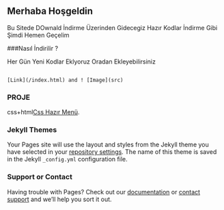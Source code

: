 ## Merhaba Hoşgeldin 

Bu Sitede DOwnald İndirme Üzerinden Gidecegiz Hazır Kodlar İndirme Gibi Şimdi Hemen Geçelim

###Nasıl İndirilir ?

Her Gün Yeni Kodlar Eklyoruz Oradan Ekleyebilirsiniz
```

[Link](/index.html) and ! [Image](src)
```
### PROJE 
css+html[Css Hazır Menü](https://guides.github.com/features/mastering-markdown/).

### Jekyll Themes

Your Pages site will use the layout and styles from the Jekyll theme you have selected in your [repository settings](https://github.com/oyuncubro01/downald.github.io/settings). The name of this theme is saved in the Jekyll `_config.yml` configuration file.

### Support or Contact

Having trouble with Pages? Check out our [documentation](https://docs.github.com/categories/github-pages-basics/) or [contact support](https://github.com/contact) and we’ll help you sort it out.
